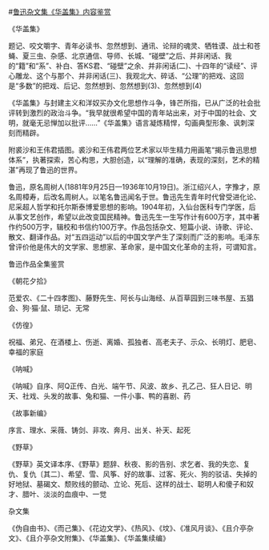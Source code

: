 #[鲁迅杂文集《华盖集》内容鉴赏](https://www.vrrw.net/wx/10131.html)

《华盖集》

题记、咬文嚼字、青年必读书、忽然想到、通讯、论辩的魂灵、牺牲谟、战士和苍蝇、夏三虫、杂感、北京通信、导师、长城、“碰壁”之后、并非闲话、我的“籍”和“系”、补白、答KS君、“碰壁”之余、并非闲话(二)、十四年的“读经”、评心雕龙、这个与那个、并非闲话(三)、我观北大、碎话、“公理”的把戏、这回是“多数”的把戏、后记、忽然想到、忽然想到(3)、忽然想到(4)



《华盖集》与封建主义和洋奴买办文化思想作斗争，锋芒所指，已从广泛的社会批评转到激烈的政治斗争。“我早就很希望中国的青年站出来，对于中国的社会、文明，就毫无忌惮加以批评……”《华盖集》语言凝炼精悍，勾画典型形象、讽刺深刻而精辟。

附裘沙和王伟君插图。裘沙和王伟君两位艺术家以毕生精力用画笔“揭示鲁迅思想体系”，执著探索，苦心构思，大胆创造，以“理解的准确，表现的深刻，艺术的精湛”再现了鲁迅的世界。

鲁迅，原名周树人(1881年9月25日—1936年10月19日)。浙江绍兴人，字豫才，原名周樟寿，后改名周树人。以笔名鲁迅闻名于世。鲁迅先生青年时代曾受进化论、尼采超人哲学和托尔斯泰博爱思想的影响。1904年初，入仙台医科专门学医，后从事文艺创作，希望以此改变国民精神。鲁迅先生一生写作计有600万字，其中著作约500万字，辑校和书信约100万字。作品包括杂文、短篇小说、诗歌、评论、散文、翻译作品。对“五四运动”以后的中国文学产生了深刻而广泛的影响。毛泽东曾评价他是伟大的文学家、思想家、革命家，是中国文化革命的主将，可谓知言。

鲁迅作品全集鉴赏

《朝花夕拾》

范爱农、《二十四孝图》、藤野先生、阿长与山海经、从百草园到三味书屋、五猖会、狗·猫·鼠、琐记、无常

《仿徨》

祝福、弟兄、在酒楼上、伤逝、离婚、孤独者、高老夫子、示众、长明灯、肥皂、幸福的家庭

《呐喊》

《呐喊》自序、阿Q正传、白光、端午节、风波、故乡、孔乙己、狂人日记、明天、社戏、头发的故事、兔和猫、一件小事、鸭的喜剧、药

《故事新编》

序言、理水、采薇、铸剑、非攻、奔月、出关、补天、起死

《野草》

《野草》英文译本序、《野草》题辞、秋夜、影的告别、求乞者、我的失恋、复仇、复仇〔其二〕、希望、雪、风筝、好的故事、过客、死火、狗的驳诘、失掉的好地狱、墓碣文、颓败线的颤动、立论、死后、这样的战士、聪明人和傻子和奴才、腊叶、淡淡的血痕中、一觉

杂文集

《伪自由书》、《而己集》、《花边文学》、《热风》、《坟》、《准风月谈》、《且介亭杂文》、《且介亭杂文附集》、《华盖集》、《华盖集续编》


